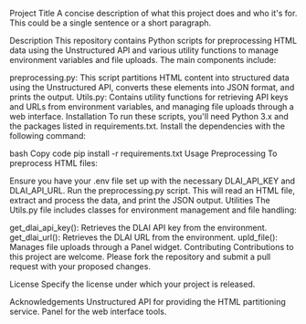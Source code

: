 Project Title
A concise description of what this project does and who it's for. This could be a single sentence or a short paragraph.

Description
This repository contains Python scripts for preprocessing HTML data using the Unstructured API and various utility functions to manage environment variables and file uploads. The main components include:

preprocessing.py: This script partitions HTML content into structured data using the Unstructured API, converts these elements into JSON format, and prints the output.
Utils.py: Contains utility functions for retrieving API keys and URLs from environment variables, and managing file uploads through a web interface.
Installation
To run these scripts, you'll need Python 3.x and the packages listed in requirements.txt. Install the dependencies with the following command:

bash
Copy code
pip install -r requirements.txt
Usage
Preprocessing
To preprocess HTML files:

Ensure you have your .env file set up with the necessary DLAI_API_KEY and DLAI_API_URL.
Run the preprocessing.py script. This will read an HTML file, extract and process the data, and print the JSON output.
Utilities
The Utils.py file includes classes for environment management and file handling:

get_dlai_api_key(): Retrieves the DLAI API key from the environment.
get_dlai_url(): Retrieves the DLAI URL from the environment.
upld_file(): Manages file uploads through a Panel widget.
Contributing
Contributions to this project are welcome. Please fork the repository and submit a pull request with your proposed changes.

License
Specify the license under which your project is released.

Acknowledgements
Unstructured API for providing the HTML partitioning service.
Panel for the web interface tools.
